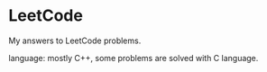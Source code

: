 # LeetCode
My answers to LeetCode problems.

language: mostly C++, some problems are solved with C language.


